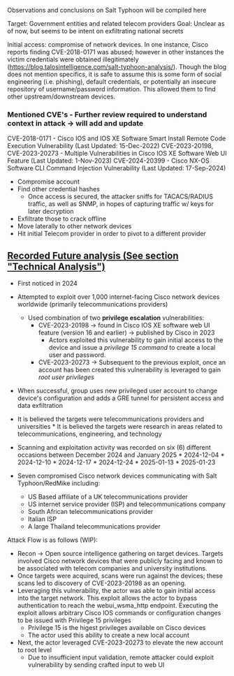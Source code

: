 Observations and conclusions on Salt Typhoon will be compiled here

Target: Government entities and related telecom providers
Goal: Unclear as of now, but seems to be intent on exfiltrating national secrets

Initial access: compromise of network devices. In one instance, Cisco reports finding CVE-2018-0171 was abused; however in other instances the victim credentials were obtained illegitimately (https://blog.talosintelligence.com/salt-typhoon-analysis/). Though the blog does not mention specifics, it is safe to assume this is some form of social engineering (i.e. phishing), default credentials, or potentially an insecure repository of username/password information. This allowed them to find other upstream/downstream devices.

### Mentioned CVE's - Further review required to understand context in attack -> will add and update
CVE-2018-0171 - Cisco IOS and IOS XE Software Smart Install Remote Code Execution Vulnerability (Last Updated: 15-Dec-2022)
CVE-2023-20198, CVE-2023-20273 - Multiple Vulnerabilities in Cisco IOS XE Software Web UI Feature (Last Updated: 1-Nov-2023)
CVE-2024-20399 - Cisco NX-OS Software CLI Command Injection Vulnerability (Last Updated: 17-Sep-2024)

* Compromise account
* Find other credential hashes
     * Once access is secured, the attacker sniffs for TACACS/RADIUS traffic, as well as SNMP, in hopes of capturing traffic w/ keys for later decryption
* Exfiltrate those to crack offline
* Move laterally to other network devices
* Hit initial Telecom provider in order to pivot to a different provider


[Recorded Future analysis (See section "Technical Analysis")](https://www.recordedfuture.com/research/redmike-salt-typhoon-exploits-vulnerable-devices)
---
* First noticed in 2024
* Attempted to exploit over 1,000 internet-facing Cisco network devices worldwide (primarily telecommunications providers)
    * Used combination of two **privilege escalation** vulnerabilities:
      * CVE-2023-20198 -> found in Cisco IOS XE software web UI feature (version 16 and earlier) -> published by Cisco in 2023
          * Actors exploited this vulnerability to gain initial access to the device and issue a *privilege 15 command* to create a local user and password.
      * CVE-2023-20273 -> Subsequent to the previous exploit, once an account has been created this vulnerability is leveraged to gain *root user privileges* 
* When successful, group uses new privileged user account to change device's configuration and adds a GRE tunnel for persistent access and data exfiltration
* It is believed the targets were telecommunications providers and universities
      * It is believed the targets were research in areas related to telecommunications, engineering, and technology
* Scanning and exploitation activity was recorded on six (6) different occasions between December 2024 and January 2025
      * 2024-12-04
      * 2024-12-10
      * 2024-12-17
      * 2024-12-24
      * 2025-01-13
      * 2025-01-23

* Seven compromised Cisco network devices communicating with Salt Typhoon/RedMike including:
  * US Based affiliate of a UK telecommunications provider
  * US internet service provider (ISP) and telecommunications company
  * South African telecommunications provider
  * Italian ISP
  * A large Thailand telecommunications provider


Attack Flow is as follows (WIP):
* Recon -> Open source intelligence gathering on target devices. Targets involved Cisco network devices that were publicly facing and known to be associated with telecom companies and university institutions.
* Once targets were acquired, scans were run against the devices; these scans led to discovery of CVE-2023-20198 as an opening.
* Leveraging this vulnerability, the actor was able to gain initial access into the target network. This exploit allows the actor to bypass authentication to reach the webui_wsma_http endpoint. Executing the exploit allows arbitrary Cisco IOS commands or configuration changes to be issued with Privilege 15 privileges
    * Privilege 15 is the higest privileges available on Cisco devices
    * The actor used this ability to create a new local account
* Next, the actor leveraged CVE-2023-20273 to elevate the new account to root level
    *  Due to insufficient input validation, remote attacker could exploit vulnerability by sending crafted input to web UI
 
